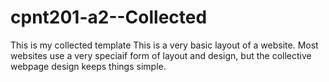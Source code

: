 # cpnt201-a2--Collected
This is my collected template
This is a very basic layout of a website. 
Most websites use a very speciaif form of layout and design, but the collective webpage design keeps things simple. 
